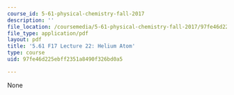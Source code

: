 ```yaml
---
course_id: 5-61-physical-chemistry-fall-2017
description: ''
file_location: /coursemedia/5-61-physical-chemistry-fall-2017/97fe46d225ebff2351a8490f326bd0a5_MIT5_61F17_lec22.pdf
file_type: application/pdf
layout: pdf
title: '5.61 F17 Lecture 22: Helium Atom'
type: course
uid: 97fe46d225ebff2351a8490f326bd0a5

---
```

None